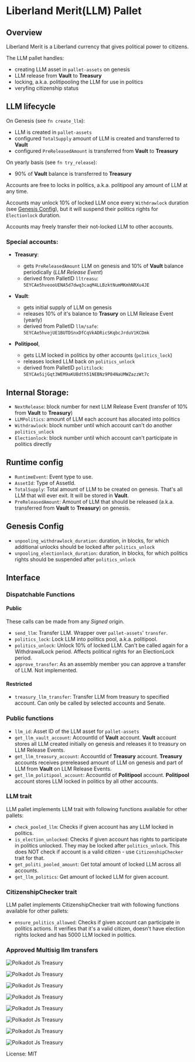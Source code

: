 # Liberland Merit(LLM) Pallet

## Overview

Liberland Merit is a Liberland currency that gives political power to citizens.

The LLM pallet handles:

* creating LLM asset in `pallet-assets` on genesis
* LLM release from **Vault** to **Treasury**
* locking, a.k.a. politipooling the LLM for use in politics
* veryfing citizenship status

## LLM lifecycle

On Genesis (see `fn create_llm`):

* LLM is created in `pallet-assets`
* configured `TotalSupply` amount of LLM is created and transferred to **Vault**
* configured `PreReleasedAmount` is transferred from **Vault** to **Treasury**

On yearly basis (see `fn try_release`):

* 90% of **Vault** balance is transferred to **Treasury**

Accounts are free to locks in politics, a.k.a. politipool any amount of LLM at any time.

Accounts may unlock 10% of locked LLM once every `Withdrawlock` duration (see [Genesis Config](#genesis-config)), but it will suspend their politics rights for `Electionlock` duration.

Accounts may freely transfer their not-locked LLM to other accounts.

### Special accounts:

* **Treasury**:
    * gets `PreReleasedAmount` LLM on genesis and 10% of **Vault** balance periodically (_LLM Release Event_)
    * derived from PalletID `lltreasu`: `5EYCAe5hveooUENA5d7dwq3caqM4LLBzktNumMKmhNRXu4JE`

* **Vault**:
    * gets initial supply of LLM on genesis
    * releases 10% of it's balance to **Trasury** on LLM Release Event (yearly)
    * derived from PalletID `llm/safe`: `5EYCAe5hvejUE1BUTDSnxDfCqVkADRicSKqbcJrduV1KCDmk`

* **Politipool**,
    * gets LLM locked in politics by other accounts (`politics_lock`)
    * releases locked LLM back on `politics_unlock`
    * derived from PalletID `politilock`: `5EYCAe5ijGqt3WEM9aKUBdth51NEBNz9P84NaUMWZazzWt7c`

## Internal Storage:

* `NextRelease`: block number for next LLM Release Event (transfer of 10% from **Vault** to **Treasury**)
* `LLMPolitics`: amount of LLM each account has allocated into politics
* `Withdrawlock`: block number until which account can't do another `politics_unlock`
* `Electionlock`: block number until which account can't participate in politics directly

## Runtime config

* `RuntimeEvent`: Event type to use.
* `AssetId`: Type of AssetId.
* `TotalSupply`: Total amount of LLM to be created on genesis. That's all LLM that will ever exit. It will be stored in **Vault**.
* `PreReleasedAmount`: Amount of LLM that should be released (a.k.a. transferred from **Vault** to **Treasury**) on genesis.

## Genesis Config

* `unpooling_withdrawlock_duration`: duration, in blocks, for which additional unlocks should be locked after `politics_unlock`
* `unpooling_electionlock_duration`: duration, in blocks, for which politics rights should be suspended after `politics_unlock`

## Interface

### Dispatchable Functions

#### Public

These calls can be made from any _Signed_ origin.

* `send_llm`: Transfer LLM. Wrapper over `pallet-assets`' `transfer`.
* `politics_lock`: Lock LLM into politics pool, a.k.a. politipool.
* `politics_unlock`: Unlock 10% of locked LLM. Can't be called again for a WithdrawalLock period. Affects political rights for an ElectionLock period.
* `approve_transfer`: As an assembly member you can approve a transfer of LLM. Not implemented.

#### Restricted

* `treasury_llm_transfer`: Transfer LLM from treasury to specified account. Can only be called by selected accounts and Senate.

### Public functions

* `llm_id`: Asset ID of the LLM asset for `pallet-assets`
* `get_llm_vault_account`: AccountId of **Vault** account. **Vault** account stores all LLM created initially on genesis and releases it to treasury on LLM Release Events.
* `get_llm_treasury_account`: AccountId of **Treasury** account. **Treasury** accounts receives prereleased amount of LLM on genesis and part of LLM from **Vault** on LLM Release Events.
* `get_llm_politipool_account`: AccountId of **Politipool** account. **Politipool** account stores LLM locked in politics by all other accounts.

### LLM trait

LLM pallet implements LLM trait with following functions available for other pallets:

* `check_pooled_llm`: Checks if given account has any LLM locked in politics.
* `is_election_unlocked`: Checks if given account has rights to participate in politics unlocked. They may be locked after `politics_unlock`. This does NOT check if account is a valid citizen - use `CitizenshipChecker` trait for that.
* `get_politi_pooled_amount`: Get total amount of locked LLM across all accounts.
* `get_llm_politics`: Get amount of locked LLM for given account.

### CitizenshipChecker trait

LLM pallet implements CitizenshipChecker trait with following functions available for other pallets:

* `ensure_politics_allowed`: Checks if given account can participate in politics actions. It verifies that it's a valid citizen, doesn't have election rights locked and has 5000 LLM locked in politics.


### Approved Multisig llm transfers



![Polkadot Js Treasury](treasury_account_query.png)

![Polkadot Js Treasury](check_multisig.png)

![Polkadot Js Treasury](treasuryllm_transfer_with_multisig.png)

![Polkadot Js Treasury](multisig_send_tx.png)

![Polkadot Js Treasury](pending_multisig.png)

![Polkadot Js Treasury](approve_multisig.png)

![Polkadot Js Treasury](pasted_multisig_approved_data.png)

![Polkadot Js Treasury](after_multisig.png)


License: MIT
